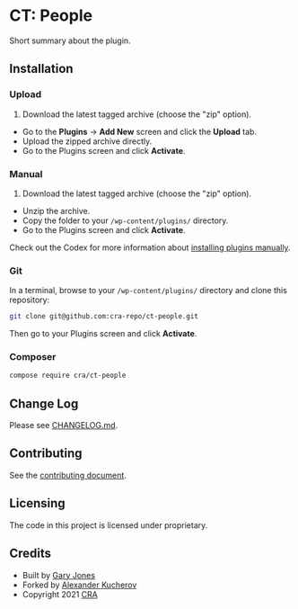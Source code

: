 # CT: People

Short summary about the plugin.

## Installation

### Upload

1. Download the latest tagged archive (choose the "zip" option).
* Go to the __Plugins__ → __Add New__ screen and click the __Upload__ tab.
* Upload the zipped archive directly.
* Go to the Plugins screen and click __Activate__.

### Manual

1. Download the latest tagged archive (choose the "zip" option).
* Unzip the archive.
* Copy the folder to your `/wp-content/plugins/` directory.
* Go to the Plugins screen and click __Activate__.

Check out the Codex for more information about [installing plugins manually](http://codex.wordpress.org/Managing_Plugins#Manual_Plugin_Installation).

### Git

In a terminal, browse to your `/wp-content/plugins/` directory and clone this repository:

~~~sh
git clone git@github.com:cra-repo/ct-people.git
~~~

Then go to your Plugins screen and click __Activate__.

### Composer

~~~sh
compose require cra/ct-people
~~~

## Change Log

Please see [CHANGELOG.md](CHANGELOG.md).

## Contributing

See the [contributing document](.github/CONTRIBUTING.md).

## Licensing

The code in this project is licensed under proprietary.

## Credits

- Built by [Gary Jones](https://twitter.com/GaryJ)  
- Forked by [Alexander Kucherov](https://github.com/Zinkutal)
- Copyright 2021 [CRA](https://www.cyberriskalliance.com)
